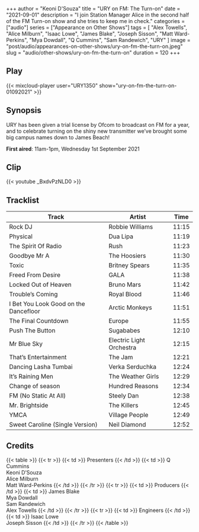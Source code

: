 +++
author = "Keoni D'Souza"
title = "URY on FM: The Turn-on"
date = "2021-09-01"
description = "I join Station Manager Alice in the second half of the FM Turn-on show and she tries to keep me in check."
categories = ["audio"]
series = ["Appearance on Other Shows"]
tags = [
    "Alex Towells",
    "Alice Milburn",
    "Isaac Lowe",
    "James Blake",
    "Joseph Sisson",
    "Matt Ward-Perkins",
    "Mya Dowdall",
    "Q Cummins",
    "Sam Randewich",
    "URY"
]
image = "post/audio/appearances-on-other-shows/ury-on-fm-the-turn-on.jpeg"
slug = "audio/other-shows/ury-on-fm-the-turn-on"
duration = 120
+++

## Play

{{< mixcloud-player user="URY1350" show="ury-on-fm-the-turn-on-01092021" >}}

## Synopsis

URY has been given a trial license by Ofcom to broadcast on FM for a year, and to celebrate turning on the shiny new transmitter we’ve brought some big campus names down to James Beach!

**First aired**: 11am-1pm, Wednesday 1st September 2021

## Clip

{{< youtube _BxdvPzNLD0 >}}

## Tracklist

| Track                                 | Artist                   | Time  |
|---------------------------------------|--------------------------|-------|
| Rock DJ                               | Robbie Williams          | 11:15 |
| Physical                              | Dua Lipa                 | 11:19 |
| The Spirit Of Radio                   | Rush                     | 11:23 |
| Goodbye Mr A                          | The Hoosiers             | 11:30 |
| Toxic                                 | Britney Spears           | 11:35 |
| Freed From Desire                     | GALA                     | 11:38 |
| Locked Out of Heaven                  | Bruno Mars               | 11:42 |
| Trouble’s Coming                      | Royal Blood              | 11:46 |
| I Bet You Look Good on the Dancefloor | Arctic Monkeys           | 11:51 |
| The Final Countdown                   | Europe                   | 11:55 |
| Push The Button                       | Sugababes                | 12:10 |
| Mr Blue Sky                           | Electric Light Orchestra | 12:15 |
| That’s Entertainment                  | The Jam                  | 12:21 |
| Dancing Lasha Tumbai                  | Verka Serduchka          | 12:24 |
| It’s Raining Men                      | The Weather Girls        | 12:29 |
| Change of season                      | Hundred Reasons          | 12:34 |
| FM (No Static At All)                 | Steely Dan               | 12:38 |
| Mr. Brightside                        | The Killers              | 12:45 |
| YMCA                                  | Village People           | 12:49 |
| Sweet Caroline (Single Version)       | Neil Diamond             | 12:52 |

## Credits

{{< table >}}
    {{< tr >}}
        {{< td >}}
            Presenters
        {{< /td >}}
        {{< td >}}
            Q Cummins<br>Keoni D’Souza<br>Alice Milburn<br>Matt Ward-Perkins
        {{< /td >}}
    {{< /tr >}}
    {{< tr >}}
        {{< td >}}
            Producers
        {{< /td >}}
        {{< td >}}
            James Blake<br>Mya Dowdall<br>Sam Randewich<br>Alex Towells
        {{< /td >}}
    {{< /tr >}}
    {{< tr >}}
        {{< td >}}
            Engineers
        {{< /td >}}
        {{< td >}}
            Isaac Lowe<br>Joseph Sisson
        {{< /td >}}
    {{< /tr >}}
{{< /table >}}